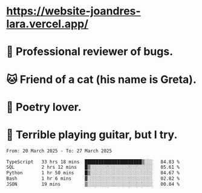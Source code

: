 # https://website-joandres-lara.vercel.app/
# 🐛 Professional reviewer of bugs.
# 🐱 Friend of a cat (his name is Greta).
# 📜 Poetry lover.
# 🎸 Terrible playing guitar, but I try.

<!--START_SECTION:waka-->

```txt
From: 20 March 2025 - To: 27 March 2025

TypeScript   33 hrs 18 mins  █████████████████████▒░░░   84.83 %
SQL          2 hrs 12 mins   █▒░░░░░░░░░░░░░░░░░░░░░░░   05.61 %
Python       1 hr 50 mins    █▒░░░░░░░░░░░░░░░░░░░░░░░   04.67 %
Bash         1 hr 6 mins     ▓░░░░░░░░░░░░░░░░░░░░░░░░   02.82 %
JSON         19 mins         ▒░░░░░░░░░░░░░░░░░░░░░░░░   00.84 %
```

<!--END_SECTION:waka-->
